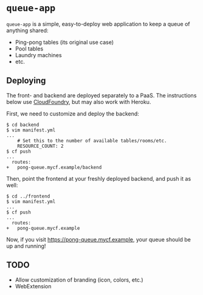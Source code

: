 # `queue-app`

`queue-app` is a simple, easy-to-deploy web application to keep a queue of anything shared:

* Ping-pong tables (its original use case)
* Pool tables
* Laundry machines
* etc.

## Deploying

The front- and backend are deployed separately to a PaaS. The instructions below use [CloudFoundry](https://www.cloudfoundry.org/), but may also work with Heroku.

First, we need to customize and deploy the backend:

```console
$ cd backend
$ vim manifest.yml
...
    # Set this to the number of available tables/rooms/etc.
    RESOURCE_COUNT: 2
$ cf push
...
  routes:
+   pong-queue.mycf.example/backend
```

Then, point the frontend at your freshly deployed backend, and push it as well:

```console
$ cd ../frontend
$ vim manifest.yml
...
$ cf push
...
  routes:
+   pong-queue.mycf.example
```

Now, if you visit https://pong-queue.mycf.example, your queue should be up and running!

## TODO
* Allow customization of branding (icon, colors, etc.)
* WebExtension
